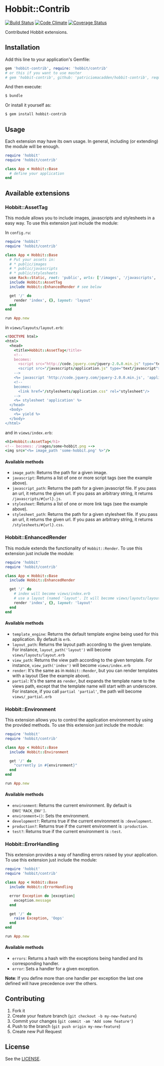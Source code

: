 # Hobbit::Contrib

[![Build Status](https://travis-ci.org/patriciomacadden/hobbit-contrib.png?branch=master)](https://travis-ci.org/patriciomacadden/hobbit-contrib)
[![Code Climate](https://codeclimate.com/github/patriciomacadden/hobbit-contrib.png)](https://codeclimate.com/github/patriciomacadden/hobbit-contrib)
[![Coverage Status](https://coveralls.io/repos/patriciomacadden/hobbit-contrib/badge.png?branch=master)](https://coveralls.io/r/patriciomacadden/hobbit-contrib)

Contributed Hobbit extensions.

## Installation

Add this line to your application's Gemfile:

```ruby
gem 'hobbit-contrib', require: 'hobbit/contrib'
# or this if you want to use master
# gem 'hobbit-contrib', github: 'patriciomacadden/hobbit-contrib', require: 'hobbit/contrib'
```

And then execute:

```bash
$ bundle
```

Or install it yourself as:

```bash
$ gem install hobbit-contrib
```

## Usage

Each extension may have its own usage. In general, including (or extending) the
module will be enough.

```ruby
require 'hobbit'
require 'hobbit/contrib'

class App < Hobbit::Base
  # define your application
end
```

## Available extensions

### Hobbit::AssetTag

This module allows you to include images, javascripts and stylesheets in a easy
way. To use this extension just include the module:

In `config.ru`:

```ruby
require 'hobbit'
require 'hobbit/contrib'

class App < Hobbit::Base
  # Put your assets in:
  # * public/images
  # * public/javascripts
  # * public/stylesheets
  use Rack::Static, root: 'public', urls: ['/images', '/javascripts', '/stylesheets']
  include Hobbit::AssetTag
  include Hobbit::EnhancedRender # see below

  get '/' do
    render 'index', {}, layout: 'layout'
  end
end

run App.new
```

in `views/layouts/layout.erb`:

```ruby
<!DOCTYPE html>
<html>
  <head>
    <title>Hobbit::AssetTag</title>
    <!--
    becomes:
      <script src="http://code.jquery.com/jquery-2.0.0.min.js" type="text/javascript"></script>
      <script src="/javascripts/application.js" type="text/javascript"></script>
    -->
    <%= javascript 'http://code.jquery.com/jquery-2.0.0.min.js', 'application' %>
    <!--
    becomes:
      <link href="/stylesheets/application.css" rel="stylesheet"/>
    -->
    <%= stylesheet 'application' %>
  </head>
  <body>
    <%= yield %>
  </body>
</html>
```

and in `views/index.erb`:

```ruby
<h1>Hobbit::AssetTag</h1>
<!-- becomes: /images/some-hobbit.png -->
<img src="<%= image_path 'some-hobbit.png' %>"/>
```

#### Available methods

* `image_path`: Returns the path for a given image.
* `javascript`: Returns a list of one or more script tags (see the example
above).
* `javascript_path`: Returns the path for a given javascript file. If you pass
an url, it returns the given url. If you pass an arbitrary string, it returns
`/javascripts/#{url}.js`.
* `stylesheet`: Returns a list of one or more link tags (see the example
above).
* `stylesheet_path`: Returns the path for a given stylesheet file. If you pass
an url, it returns the given url. If you pass an arbitrary string, it returns
`/stylesheets/#{url}.css`.

### Hobbit::EnhancedRender

This module extends the functionality of `Hobbit::Render`. To use this extension
just include the module:

```ruby
require 'hobbit'
require 'hobbit/contrib'

class App < Hobbit::Base
  include Hobbit::EnhancedRender

  get '/' do
    # index will become views/index.erb
    # use a layout (named 'layout'. It will become views/layouts/layout.erb)
    render 'index', {}, layout: 'layout'
  end
end
```

#### Available methods

* `template_engine`: Returns the default template engine being used for this
application. By default is `erb`.
* `layout_path`: Returns the layout path according to the given template. For
instance, `layout_path('layout')` will become `views/layouts/layout.erb`
* `view_path`: Returns the view path according to the given template. For
instance, `view_path('index')` will become `views/index.erb`
* `render`: It's the same as in `Hobbit::Render`, but you can render templates
with a layout (See the example above).
* `partial`: It's the same as `render`, but expands the template name to the
views path, except that the template name will start with an underscore. For
instance, if you call `partial 'partial'`, the path will become
`views/_partial.erb`

### Hobbit::Environment

This extension allows you to control the application environment by using the
provided methods. To use this extension just include the module:

```ruby
require 'hobbit'
require 'hobbit/contrib'

class App < Hobbit::Base
  include Hobbit::Environment

  get '/' do
    "currently in #{environment}"
  end
end

run App.new
```

#### Available methods

* `environment`: Returns the current environment. By default is
`ENV['RACK_ENV']`.
* `environment=()`: Sets the environment.
* `development?`: Returns true if the current environment is `:development`.
* `production?`: Returns true if the current environment is `:production`.
* `test?`: Returns true if the current environment is `:test`.

### Hobbit::ErrorHandling

This extension provides a way of handling errors raised by your application. To
use this extension just include the module:

```ruby
require 'hobbit'
require 'hobbit/contrib'

class App < Hobbit::Base
  include Hobbit::ErrorHandling

  error Exception do |exception|
    exception.message
  end

  get '/' do
    raise Exception, 'Oops'
  end
end

run App.new
```

#### Available methods

* `errors`: Returns a hash with the exceptions being handled and its
corresponding handler.
* `error`: Sets a handler for a given exception.

**Note**: If you define more than one handler per exception the last one
defined will have precedence over the others.

## Contributing

1. Fork it
2. Create your feature branch (`git checkout -b my-new-feature`)
3. Commit your changes (`git commit -am 'Add some feature'`)
4. Push to the branch (`git push origin my-new-feature`)
5. Create new Pull Request

## License

See the [LICENSE](https://github.com/patriciomacadden/hobbit-contrib/blob/master/LICENSE).
